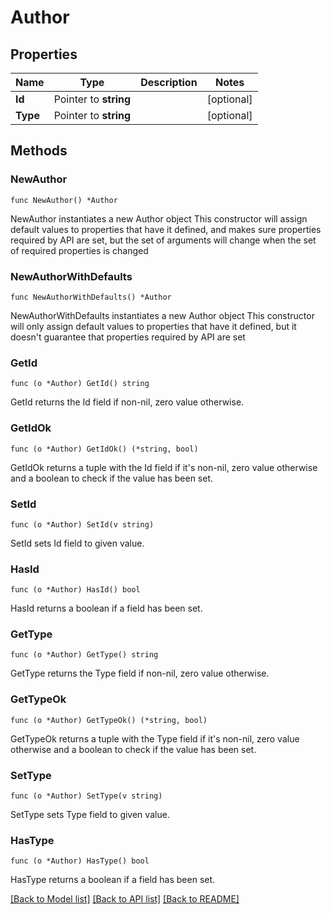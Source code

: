# Author

## Properties

Name | Type | Description | Notes
------------ | ------------- | ------------- | -------------
**Id** | Pointer to **string** |  | [optional] 
**Type** | Pointer to **string** |  | [optional] 

## Methods

### NewAuthor

`func NewAuthor() *Author`

NewAuthor instantiates a new Author object
This constructor will assign default values to properties that have it defined,
and makes sure properties required by API are set, but the set of arguments
will change when the set of required properties is changed

### NewAuthorWithDefaults

`func NewAuthorWithDefaults() *Author`

NewAuthorWithDefaults instantiates a new Author object
This constructor will only assign default values to properties that have it defined,
but it doesn't guarantee that properties required by API are set

### GetId

`func (o *Author) GetId() string`

GetId returns the Id field if non-nil, zero value otherwise.

### GetIdOk

`func (o *Author) GetIdOk() (*string, bool)`

GetIdOk returns a tuple with the Id field if it's non-nil, zero value otherwise
and a boolean to check if the value has been set.

### SetId

`func (o *Author) SetId(v string)`

SetId sets Id field to given value.

### HasId

`func (o *Author) HasId() bool`

HasId returns a boolean if a field has been set.

### GetType

`func (o *Author) GetType() string`

GetType returns the Type field if non-nil, zero value otherwise.

### GetTypeOk

`func (o *Author) GetTypeOk() (*string, bool)`

GetTypeOk returns a tuple with the Type field if it's non-nil, zero value otherwise
and a boolean to check if the value has been set.

### SetType

`func (o *Author) SetType(v string)`

SetType sets Type field to given value.

### HasType

`func (o *Author) HasType() bool`

HasType returns a boolean if a field has been set.


[[Back to Model list]](../README.md#documentation-for-models) [[Back to API list]](../README.md#documentation-for-api-endpoints) [[Back to README]](../README.md)


